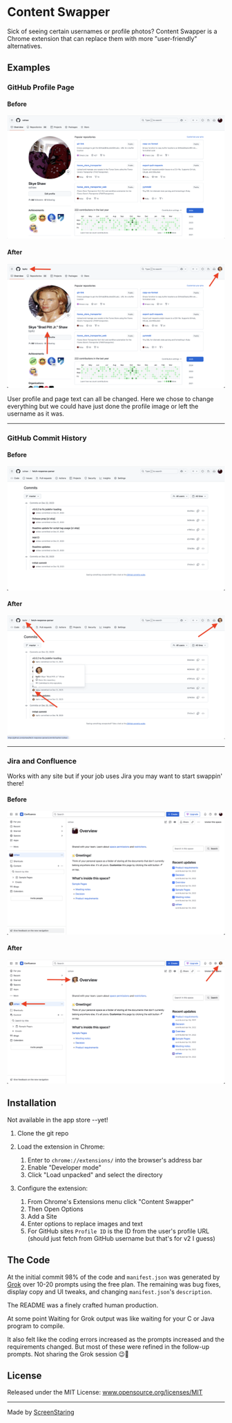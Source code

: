 # Content Swapper

Sick of seeing certain usernames or profile photos? Content Swapper is a Chrome extension that can replace them
with more "user-friendly" alternatives.

## Examples

### GitHub Profile Page

#### Before

![Normal GitHub profile](./examples/github-profile-before1.png)

#### After

![GitHub profile modified by Content Swapper](./examples/github-profile-after1.png)

User profile and page text can all be changed. Here we chose to change everything but we could have just done the profile image
or left the username as it was.

---

### GitHub Commit History

#### Before

![Normal GitHub commit history](./examples/github-profile-before2.png)

#### After

![GitHub commit history modified by Content Swapper](./examples/github-profile-after2.png)

---

### Jira and Confluence

Works with any site but if your job uses Jira you may want to start swappin' there!

#### Before

![Normal Confluence profile](./examples/confluence-profile-before.png)

#### After

![Confluence profile modified by Content Swapper](./examples/confluence-profile-after.png)

## Installation

Not available in the app store --yet!

1. Clone the git repo
1. Load the extension in Chrome:
   1. Enter to `chrome://extensions/` into the browser's address bar
   1. Enable "Developer mode"
   1. Click "Load unpacked" and select the directory

1. Configure the extension:
   1. From Chrome's Extensions menu click "Content Swapper"
   2. Then Open Options
   3. Add a Site
   3. Enter options to replace images and text
   4. For GitHub sites `Profile ID` is the ID from the user's profile URL (should just fetch from GitHub username but that's for v2 I guess)

## The Code

At the initial commit 98% of the code and `manifest.json` was generated by
[Grok](https://grok.com/) over 10-20 prompts using the free plan.
The remaining was bug fixes, display copy and UI tweaks, and changing `manifest.json`'s `description`.

The README was a finely crafted human production.

At some point Waiting for Grok output was like waiting for your C or Java program to compile.

It also felt like the coding errors increased as the prompts increased and the requirements changed.
But most of these were refined in the follow-up prompts. Not sharing the Grok session 😉🤫

## License

Released under the MIT License: www.opensource.org/licenses/MIT

---

Made by [ScreenStaring](http://screenstaring.com)
